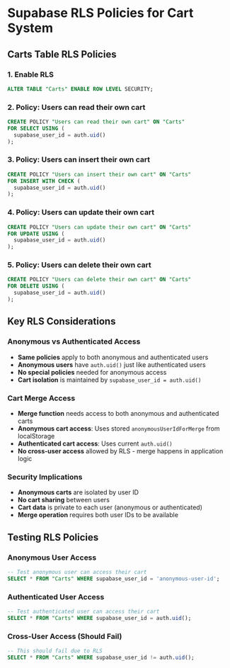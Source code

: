 # Supabase RLS Policies for Cart System

## Carts Table RLS Policies

### 1. Enable RLS
```sql
ALTER TABLE "Carts" ENABLE ROW LEVEL SECURITY;
```

### 2. Policy: Users can read their own cart
```sql
CREATE POLICY "Users can read their own cart" ON "Carts"
FOR SELECT USING (
  supabase_user_id = auth.uid()
);
```

### 3. Policy: Users can insert their own cart
```sql
CREATE POLICY "Users can insert their own cart" ON "Carts"
FOR INSERT WITH CHECK (
  supabase_user_id = auth.uid()
);
```

### 4. Policy: Users can update their own cart
```sql
CREATE POLICY "Users can update their own cart" ON "Carts"
FOR UPDATE USING (
  supabase_user_id = auth.uid()
);
```

### 5. Policy: Users can delete their own cart
```sql
CREATE POLICY "Users can delete their own cart" ON "Carts"
FOR DELETE USING (
  supabase_user_id = auth.uid()
);
```

## Key RLS Considerations

### Anonymous vs Authenticated Access
- **Same policies** apply to both anonymous and authenticated users
- **Anonymous users** have `auth.uid()` just like authenticated users
- **No special policies** needed for anonymous access
- **Cart isolation** is maintained by `supabase_user_id = auth.uid()`

### Cart Merge Access
- **Merge function** needs access to both anonymous and authenticated carts
- **Anonymous cart access**: Uses stored `anonymousUserIdForMerge` from localStorage
- **Authenticated cart access**: Uses current `auth.uid()`
- **No cross-user access** allowed by RLS - merge happens in application logic

### Security Implications
- **Anonymous carts** are isolated by user ID
- **No cart sharing** between users
- **Cart data** is private to each user (anonymous or authenticated)
- **Merge operation** requires both user IDs to be available

## Testing RLS Policies

### Anonymous User Access
```sql
-- Test anonymous user can access their cart
SELECT * FROM "Carts" WHERE supabase_user_id = 'anonymous-user-id';
```

### Authenticated User Access  
```sql
-- Test authenticated user can access their cart
SELECT * FROM "Carts" WHERE supabase_user_id = auth.uid();
```

### Cross-User Access (Should Fail)
```sql
-- This should fail due to RLS
SELECT * FROM "Carts" WHERE supabase_user_id != auth.uid();
``` 